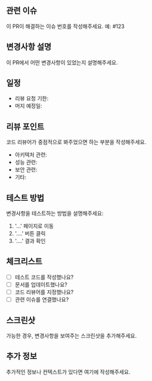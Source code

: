 ## 관련 이슈
이 PR이 해결하는 이슈 번호를 작성해주세요.
예: #123

## 변경사항 설명
이 PR에서 어떤 변경사항이 있었는지 설명해주세요.

## 일정
- 리뷰 요청 기한: 
- 머지 예정일: 


## 리뷰 포인트
코드 리뷰어가 중점적으로 봐주었으면 하는 부분을 작성해주세요.
- 아키텍처 관련: 
- 성능 관련: 
- 보안 관련: 
- 기타: 

## 테스트 방법
변경사항을 테스트하는 방법을 설명해주세요:
1. '...' 페이지로 이동
2. '....' 버튼 클릭
3. '....' 결과 확인

## 체크리스트
- [ ] 테스트 코드를 작성했나요?
- [ ] 문서를 업데이트했나요?
- [ ] 코드 리뷰어를 지정했나요?
- [ ] 관련 이슈를 연결했나요?

## 스크린샷
가능한 경우, 변경사항을 보여주는 스크린샷을 추가해주세요.

## 추가 정보
추가적인 정보나 컨텍스트가 있다면 여기에 작성해주세요. 